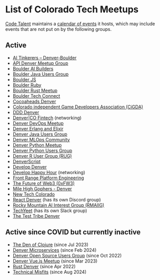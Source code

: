 # List of Colorado Tech Meetups

[Code Talent](https://www.code-talent.com/) maintains a [calendar of events](https://www.code-talent.com/event-calendar) it hosts, which may include events that are not put on by the following groups.

## Active

- [AI Tinkerers – Denver-Boulder](https://denver-boulder.aitinkerers.org/)
- [API Denver Meetup Group](https://www.meetup.com/denver-apis-meetup-group/)
- [Boulder AI Builders](https://www.boulderaibuilders.org)
- [Boulder Java Users Group](https://www.meetup.com/boulderjavausersgroup/)
- [Boulder JS](https://www.meetup.com/boulder-js/)
- [Boulder Ruby](https://lu.ma/boulder-ruby)
- [Boulder Rust Meetup](https://www.meetup.com/boulder-rust-meetup/)
- [Boulder Tech Connect](https://www.meetup.com/boulder-tech-connect/)
- [Cocoaheads Denver](https://www.meetup.com/cocoaheadsdenver/)
- [Colorado independent Game Developers Association (CiGDA)](https://www.meetup.com/mycigda/)
- [DDD Denver](https://www.meetup.com/ddd-denver/)
- [Denver|CO Fintech](https://meetup.com/denver-co-fintech/) (networking)
- [Denver DevOps Meetup](https://www.meetup.com/denverdevops/)
- [Denver Erlang and Elixir](https://www.meetup.com/denver-erlang-elixir/)
- [Denver Java Users Group](https://www.meetup.com/denverjavausersgroup/)
- [Denver MLOps Community](https://www.meetup.com/denver-mlops-community/)
- [Denver Python Meetup](https://meetup.com/denver-python-meetup/)
- [Denver Python Users Group](https://www.meetup.com/denverpython/)
- [Denver R User Group (RUG)](https://www.meetup.com/DenverRUG/)
- [DenverScript](https://www.meetup.com/denverscript/)
- [Develop Denver](https://www.meetup.com/develop-denver/)
- [Develop Happy Hour](https://www.meetup.com/develop-happy-hour/) (networking)
- [Front Range Platform Engineering](https://www.meetup.com/front-range-platform-engineering/)
- [The Future of Web3 (0xFW3)](https://lu.ma/0xfw3)
- [Mile High Gophers - Denver](https://meetup.com/denver-go-language-user-group/)
- [New Tech Colorado](https://www.meetup.com/bdnewtech/)
- [React Denver](https://reactdenver.com/) (has its own Discord group)
- [Rocky Mountain AI Interest Group (RMAIIG)](https://www.meetup.com/rmaiig/)
- [TechYeet](https://www.meetup.com/techyeet/) (has its own Slack group)
- [The Test Tribe Denver](https://www.meetup.com/the-test-tribe-denver/)

## Active since COVID but currently inactive

- [The Den of Clojure](https://www.meetup.com/denofclojure/) (since Jul 2023)
- [Denver Microservices](https://www.meetup.com/DenverMicroservices/) (since Feb 2024)
- [Denver Open Source Users Group](https://www.meetup.com/DOSUG1/) (since Oct 2022)
- [Denver Vue.js Meetup](https://www.meetup.com/denver-vue-js-meetup/) (since Mar 2023)
- [Rust Denver](https://www.meetup.com/rust-boulder-denver/) (since Apr 2022)
- [Technical Misfits](https://www.meetup.com/technical-misfits/) (since Aug 2024)
